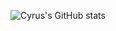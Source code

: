 ![Cyrus's GitHub stats](https://github-readme-stats.vercel.app/api?username=anuraghazra&show_icons=true&theme=dracula)
